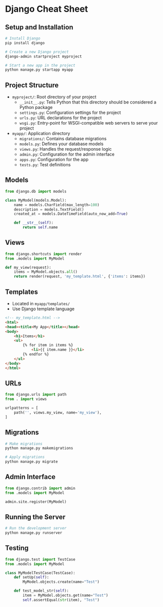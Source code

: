 
# Django Cheat Sheet

## Setup and Installation

```bash
# Install Django
pip install django

# Create a new Django project
django-admin startproject myproject

# Start a new app in the project
python manage.py startapp myapp
```

## Project Structure

- `myproject/`: Root directory of your project
  - `__init__.py`: Tells Python that this directory should be considered a Python package
  - `settings.py`: Configuration settings for the project
  - `urls.py`: URL declarations for the project
  - `wsgi.py`: Entry-point for WSGI-compatible web servers to serve your project
- `myapp/`: Application directory
  - `migrations/`: Contains database migrations
  - `models.py`: Defines your database models
  - `views.py`: Handles the request/response logic
  - `admin.py`: Configuration for the admin interface
  - `apps.py`: Configuration for the app
  - `tests.py`: Test definitions

## Models

```python
from django.db import models

class MyModel(models.Model):
    name = models.CharField(max_length=100)
    description = models.TextField()
    created_at = models.DateTimeField(auto_now_add=True)

    def __str__(self):
        return self.name
```

## Views

```python
from django.shortcuts import render
from .models import MyModel

def my_view(request):
    items = MyModel.objects.all()
    return render(request, 'my_template.html', {'items': items})
```

## Templates

- Located in `myapp/templates/`
- Use Django template language

```html
<!-- my_template.html -->
<html>
<head><title>My App</title></head>
<body>
    <h1>Items</h1>
    <ul>
        {% for item in items %}
            <li>{{ item.name }}</li>
        {% endfor %}
    </ul>
</body>
</html>
```

## URLs

```python
from django.urls import path
from . import views

urlpatterns = [
    path('', views.my_view, name='my_view'),
]
```

## Migrations

```bash
# Make migrations
python manage.py makemigrations

# Apply migrations
python manage.py migrate
```

## Admin Interface

```python
from django.contrib import admin
from .models import MyModel

admin.site.register(MyModel)
```

## Running the Server

```bash
# Run the development server
python manage.py runserver
```

## Testing

```python
from django.test import TestCase
from .models import MyModel

class MyModelTestCase(TestCase):
    def setUp(self):
        MyModel.objects.create(name="Test")

    def test_model_str(self):
        item = MyModel.objects.get(name="Test")
        self.assertEqual(str(item), "Test")
```


